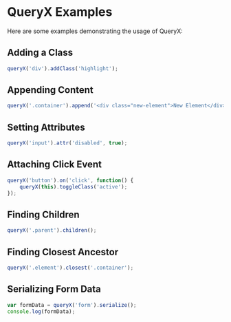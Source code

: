 # QueryX Examples

Here are some examples demonstrating the usage of QueryX:

## Adding a Class

```javascript
queryX('div').addClass('highlight');
```

## Appending Content

```javascript
queryX('.container').append('<div class="new-element">New Element</div>');
```

## Setting Attributes

```javascript
queryX('input').attr('disabled', true);
```

## Attaching Click Event

```javascript
queryX('button').on('click', function() {
    queryX(this).toggleClass('active');
});
```

## Finding Children

```javascript
queryX('.parent').children();
```

## Finding Closest Ancestor

```javascript
queryX('.element').closest('.container');
```

## Serializing Form Data

```javascript
var formData = queryX('form').serialize();
console.log(formData);
```
